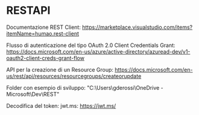 # RESTAPI

Documentazione REST Client: https://marketplace.visualstudio.com/items?itemName=humao.rest-client

Flusso di autenticazione del tipo OAuth 2.0 Client Credentials Grant: https://docs.microsoft.com/en-us/azure/active-directory/azuread-dev/v1-oauth2-client-creds-grant-flow

API per la creazione di un Resource Group: https://docs.microsoft.com/en-us/rest/api/resources/resourcegroups/createorupdate

Folder con esempio di sviluppo: "C:\Users\gderossi\OneDrive - Microsoft\Dev\REST" 

Decodifica del token: jwt.ms: https://jwt.ms/ 
